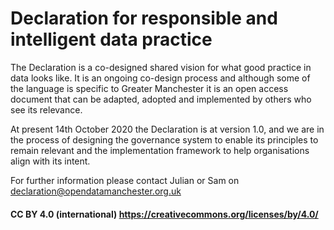 # Declaration for responsible and intelligent data practice

The Declaration is a co-designed shared vision for what good practice in data looks like. It is an ongoing co-design process and although some of the language is specific to Greater Manchester it is an open access document that can be adapted, adopted and implemented by others who see its relevance.

At present 14th October 2020 the Declaration is at version 1.0, and we are in the process of designing the governance system to enable its principles to remain relevant and the implementation framework to help organisations align with its intent.

For further information please contact Julian or Sam on declaration@opendatamanchester.org.uk

#### CC BY 4.0 (international) https://creativecommons.org/licenses/by/4.0/
